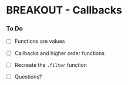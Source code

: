 # BREAKOUT - Callbacks

### To Do
- [ ] Functions are values
- [ ] Callbacks and higher order functions
- [ ] Recreate the `.filter` function
- [ ] Questions?
























